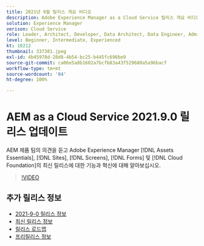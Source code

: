 ```yaml
---
title: 2021년 9월 릴리스 개요 비디오
description: Adobe Experience Manager as a Cloud Service 릴리스 개요 비디오 2021.9.0.
solution: Experience Manager
verison: Cloud Service
role: Leader, Architect, Developer, Data Architect, Data Engineer, Admin, User
level: Beginner, Intermediate, Experienced
kt: 10212
thumbnail: 337381.jpeg
exl-id: 4b45978d-28d8-4b54-bc25-b445fc696be9
source-git-commit: ca06e5a8b1602a7bcfb83a43f529680a5a96bacf
workflow-type: tm+mt
source-wordcount: '84'
ht-degree: 100%

---
```


# AEM as a Cloud Service 2021.9.0 릴리스 업데이트

AEM 제품 팀의 의견을 듣고 Adobe Experience Manager [!DNL Assets Essentials], [!DNL Sites], [!DNL Screens], [!DNL Forms] 및 [!DNL Cloud Foundation]의 최신 릴리스에 대한 기능과 혁신에 대해 알아보십시오.

>[!VIDEO](https://video.tv.adobe.com/v/337381/?quality=12&learn=on)

## 추가 릴리스 정보

* [2021-9-0 릴리스 정보](https://experienceleague.adobe.com/docs/experience-manager-cloud-service/content/release-notes/release-notes/2021/release-notes-2021-9-0.html)
* [최신 릴리스 정보](https://experienceleague.adobe.com/docs/experience-manager-cloud-service/content/release-notes/home.html)
* [릴리스 로드맵](https://experienceleague.adobe.com/docs/experience-manager-release-information/aem-release-updates/update-releases-roadmap.html)
* [프리릴리스 정보](https://experienceleague.adobe.com/docs/experience-manager-cloud-service/content/release-notes/prerelease.html)
